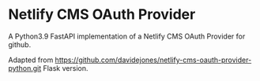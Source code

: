 # Netlify CMS OAuth Provider

A Python3.9 FastAPI implementation of a Netlify CMS OAuth Provider for github.

Adapted from https://github.com/davidejones/netlify-cms-oauth-provider-python.git Flask version.

